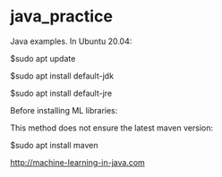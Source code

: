 # java_practice
Java examples.
In Ubuntu 20.04:

$sudo apt update

$sudo apt install default-jdk

$sudo apt install default-jre

Before installing ML libraries:

This method does not ensure the latest maven version:

$sudo apt install maven

http://machine-learning-in-java.com
